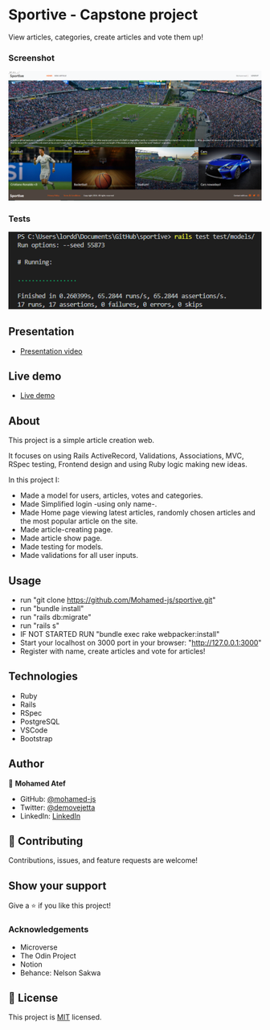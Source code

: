 # Sportive - Capstone project

View articles, categories, create articles and vote them up!

### Screenshot
![screenshot](screenshot.png)

### Tests
![screenshot](tests.png)

## Presentation
- [Presentation video](https://www.loom.com/share/66631e90af974f5cab63dce100b3aaf3)


## Live demo
- [Live demo](https://sportive-dev.herokuapp.com/)



## About

This project is a simple article creation web.

It focuses on using Rails ActiveRecord, Validations, Associations, MVC, RSpec testing, Frontend design and using Ruby logic making new ideas.

In this project I:

- Made a model for users, articles, votes and categories.
- Made Simplified login -using only name-.
- Made Home page viewing latest articles, randomly chosen articles and the most popular article on the site.
- Made article-creating page.
- Made article show page.
- Made testing for models.
- Made validations for all user inputs.


## Usage

- run "git clone https://github.com/Mohamed-js/sportive.git"
- run "bundle install"
- run "rails db:migrate"
- run "rails s"
- IF NOT STARTED RUN "bundle exec rake webpacker:install" 
- Start your localhost on 3000 port in your browser: "http://127.0.0.1:3000"
- Register with name, create articles and vote for articles!


## Technologies

- Ruby
- Rails
- RSpec 
- PostgreSQL
- VSCode
- Bootstrap

## Author

👤 **Mohamed Atef**

- GitHub: [@mohamed-js](https://github.com/Mohamed-js)
- Twitter: [@demovejetta](https://twitter.com/demovejetta)
- LinkedIn: [LinkedIn](https://www.linkedin.com/in/mohamed-js/)


## 🤝 Contributing

Contributions, issues, and feature requests are welcome!

## Show your support

Give a ⭐️ if you like this project!

### Acknowledgements

- Microverse
- The Odin Project
- Notion
- Behance: Nelson Sakwa

## 📝 License

This project is [MIT](./LICENSE) licensed.